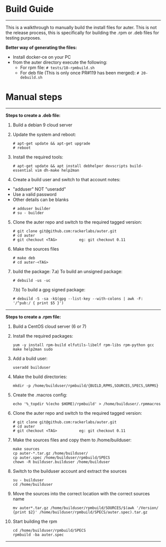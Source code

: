 # Build Guide
***
This is a walkthrough to manually build the install files for auter. This is not the release process, this is specifically for building the .rpm or .deb files for testing purposes.

**Better way of generating the files:**
- Install docker-ce on your PC
- from the auter directory execute the following:
  - For rpm file:
  ```# tests/10-rpmbuild.sh```
  - For deb file (This is only once PR#119 has been merged):
  ```# 20-debuild.sh```

# Manual steps
****
**Steps to create a .deb file:**
1) Build a debian 9 cloud server
2) Update the system and reboot:
    ```
    # apt-get update && apt-get upgrade
    # reboot
    ```
3) Install the required tools:
    ```
    # apt-get update && apt install debhelper devscripts build-essential vim dh-make help2man
    ```

4) Create a build user and switch to that account
notes:
- "adduser" NOT "useradd"
- Use a valid password
- Other details can be blanks
    ```
    # adduser builder
    # su - builder
    ```
5) Clone the auter repo and switch to the required tagged version:
    ```
    # git clone git@github.com:rackerlabs/auter.git
    # cd auter
    # git checkout <TAG>          eg: git checkout 0.11
    ```
6) Make the sources files
    ```
    # make deb
    # cd auter-<TAG>
    ```
7) build the package:
    7.a) To build an unsigned package:
    ```
    # debuild -us -uc
    ```
    7.b) To build a gpg signed package:
    ```
    # debuild -S -sa -k$(gpg --list-key --with-colons | awk -F: '/^pub:/ { print $5 }')
    ```
***
**Steps to create a .rpm file:**
1) Build a CentOS cloud server (6 or 7)

2) Install the required packages:
    ```
    yum -y install rpm-build elfutils-libelf rpm-libs rpm-python gcc make help2man sudo
    ```
3) Add a build user:
    ```
    useradd builduser
    ```
4) Make the build directories:
    ```
    mkdir -p /home/builduser/rpmbuild/{BUILD,RPMS,SOURCES,SPECS,SRPMS}
    ```
5) Create the .macros config:
    ```
    echo '%_topdir %(echo $HOME)/rpmbuild' > /home/builduser/.rpmmacros
    ```
6) Clone the auter repo and switch to the required tagged version:
    ```
    # git clone git@github.com:rackerlabs/auter.git
    # cd auter
    # git checkout <TAG>          eg: git checkout 0.11
    ```
7) Make the sources files and copy them to /home/builduser:
    ```
    make sources
    cp auter-*.tar.gz /home/builduser/
    cp auter.spec /home/builduser/rpmbuild/SPECS
    chown -R builduser.builduser /home/builduser
    ```
8) Switch to the builduser account and extract the sources
    ```
    su - builduser
    cd /home/builduser
    ```
9) Move the sources into the correct location with the correct sources name
    ```
    mv auter*.tar.gz /home/builduser/rpmbuild/SOURCES/$(awk '/Version/ {print $2}' /home/builduser/rpmbuild/SPECS/auter.spec).tar.gz
    ```
10) Start building the rpm
    ```
    cd /home/builduser/rpmbuild/SPECS
    rpmbuild -ba auter.spec
    ```
***
